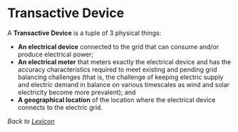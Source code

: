 # Transactive Device

A **Transactive Device** is a tuple of 3 physical things:

- **An electrical device** connected to the grid that can consume and/or produce electrical power;
- **An electrical meter** that meters exactly the electrical device and has the accuracy characteristics required to meet existing and pending grid balancing challenges (that is, the challenge of keeping electric supply and electric demand in balance on various timescales as wind and solar electricity become more prevalent); and
- **A geographical location** of the location where the electrical device connects to the electric grid.

_Back to [Lexicon](lexicon.md)_
